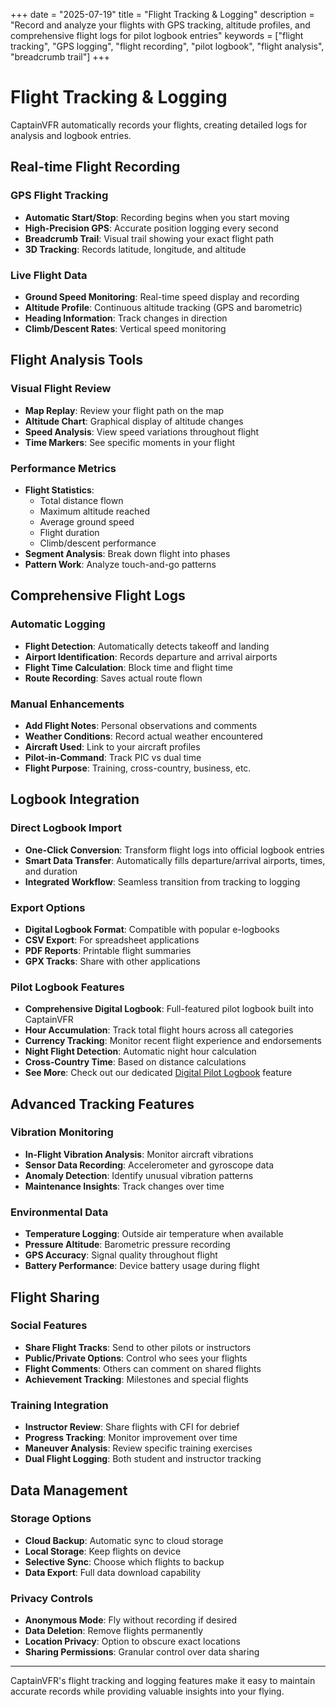 +++
date = "2025-07-19"
title = "Flight Tracking & Logging"
description = "Record and analyze your flights with GPS tracking, altitude profiles, and comprehensive flight logs for pilot logbook entries"
keywords = ["flight tracking", "GPS logging", "flight recording", "pilot logbook", "flight analysis", "breadcrumb trail"]
+++

# Flight Tracking & Logging

CaptainVFR automatically records your flights, creating detailed logs for analysis and logbook entries.

## Real-time Flight Recording

### GPS Flight Tracking
- **Automatic Start/Stop**: Recording begins when you start moving
- **High-Precision GPS**: Accurate position logging every second
- **Breadcrumb Trail**: Visual trail showing your exact flight path
- **3D Tracking**: Records latitude, longitude, and altitude

### Live Flight Data
- **Ground Speed Monitoring**: Real-time speed display and recording
- **Altitude Profile**: Continuous altitude tracking (GPS and barometric)
- **Heading Information**: Track changes in direction
- **Climb/Descent Rates**: Vertical speed monitoring

## Flight Analysis Tools

### Visual Flight Review
- **Map Replay**: Review your flight path on the map
- **Altitude Chart**: Graphical display of altitude changes
- **Speed Analysis**: View speed variations throughout flight
- **Time Markers**: See specific moments in your flight

### Performance Metrics
- **Flight Statistics**:
  - Total distance flown
  - Maximum altitude reached
  - Average ground speed
  - Flight duration
  - Climb/descent performance
- **Segment Analysis**: Break down flight into phases
- **Pattern Work**: Analyze touch-and-go patterns

## Comprehensive Flight Logs

### Automatic Logging
- **Flight Detection**: Automatically detects takeoff and landing
- **Airport Identification**: Records departure and arrival airports
- **Flight Time Calculation**: Block time and flight time
- **Route Recording**: Saves actual route flown

### Manual Enhancements
- **Add Flight Notes**: Personal observations and comments
- **Weather Conditions**: Record actual weather encountered
- **Aircraft Used**: Link to your aircraft profiles
- **Pilot-in-Command**: Track PIC vs dual time
- **Flight Purpose**: Training, cross-country, business, etc.

## Logbook Integration

### Direct Logbook Import
- **One-Click Conversion**: Transform flight logs into official logbook entries
- **Smart Data Transfer**: Automatically fills departure/arrival airports, times, and duration
- **Integrated Workflow**: Seamless transition from tracking to logging

### Export Options
- **Digital Logbook Format**: Compatible with popular e-logbooks
- **CSV Export**: For spreadsheet applications
- **PDF Reports**: Printable flight summaries
- **GPX Tracks**: Share with other applications

### Pilot Logbook Features
- **Comprehensive Digital Logbook**: Full-featured pilot logbook built into CaptainVFR
- **Hour Accumulation**: Track total flight hours across all categories
- **Currency Tracking**: Monitor recent flight experience and endorsements
- **Night Flight Detection**: Automatic night hour calculation
- **Cross-Country Time**: Based on distance calculations
- **See More**: Check out our dedicated [Digital Pilot Logbook](/features/pilot-logbook/) feature

## Advanced Tracking Features

### Vibration Monitoring
- **In-Flight Vibration Analysis**: Monitor aircraft vibrations
- **Sensor Data Recording**: Accelerometer and gyroscope data
- **Anomaly Detection**: Identify unusual vibration patterns
- **Maintenance Insights**: Track changes over time

### Environmental Data
- **Temperature Logging**: Outside air temperature when available
- **Pressure Altitude**: Barometric pressure recording
- **GPS Accuracy**: Signal quality throughout flight
- **Battery Performance**: Device battery usage during flight

## Flight Sharing

### Social Features
- **Share Flight Tracks**: Send to other pilots or instructors
- **Public/Private Options**: Control who sees your flights
- **Flight Comments**: Others can comment on shared flights
- **Achievement Tracking**: Milestones and special flights

### Training Integration
- **Instructor Review**: Share flights with CFI for debrief
- **Progress Tracking**: Monitor improvement over time
- **Maneuver Analysis**: Review specific training exercises
- **Dual Flight Logging**: Both student and instructor tracking

## Data Management

### Storage Options
- **Cloud Backup**: Automatic sync to cloud storage
- **Local Storage**: Keep flights on device
- **Selective Sync**: Choose which flights to backup
- **Data Export**: Full data download capability

### Privacy Controls
- **Anonymous Mode**: Fly without recording if desired
- **Data Deletion**: Remove flights permanently
- **Location Privacy**: Option to obscure exact locations
- **Sharing Permissions**: Granular control over data sharing

---

CaptainVFR's flight tracking and logging features make it easy to maintain accurate records while providing valuable insights into your flying.